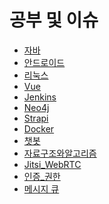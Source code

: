 공부 및 이슈
======
- [자바](./java/README.md)
- [안드로이드](./android/README.md)
- [리눅스](./linux/README.md)
- [Vue](./vue/README.md)
- [Jenkins](./jenkins/README.md)
- [Neo4j](./neo4j/README.md)
- [Strapi](./strapi/README.md)
- [Docker](./docker/README.md)
- [챗봇](./chatbot/README.md)
- [자료구조와알고리즘](./alorithm/README.md)
- [Jitsi_WebRTC](./jitsi/README.md)
- [인증_권한](./auth/README.md)
- [메시지 큐](./mq/README.md)
